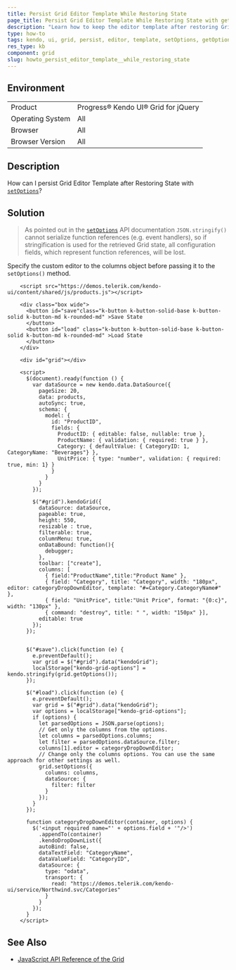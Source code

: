 ```yaml
---
title: Persist Grid Editor Template While Restoring State
page_title: Persist Grid Editor Template While Restoring State with getOptions and setOptions methods - Kendo UI Grid for jQuery
description: "Learn how to keep the editor template after restoring Grid options with getOptions and setOptions methods."
type: how-to
tags: kendo, ui, grid, persist, editor, template, setOptions, getOptions, restore
res_type: kb
component: grid
slug: howto_persist_editor_template__while_restoring_state
---
```


## Environment

<table>
 <tr>
  <td>Product</td>
  <td>Progress® Kendo UI® Grid for jQuery</td> 
 </tr>
 <tr>
  <td>Operating System</td>
  <td>All</td>
 </tr>
 <tr>
  <td>Browser</td>
  <td>All</td>
 </tr>
 <tr>
  <td>Browser Version</td>
  <td>All</td>
 </tr>
</table>

## Description

How can I persist Grid Editor Template after Restoring State with [`setOptions`](/api/javascript/ui/grid/methods/setoptions)?

## Solution

> As pointed out in the [`setOptions`](/api/javascript/ui/grid/methods/setoptions) API documentation `JSON.stringify()` cannot serialize function references (e.g. event handlers), so if stringification is used for the retrieved Grid state, all configuration fields, which represent function references, will be lost.

Specify the custom editor to the columns object before passing it to the `setOptions()` method.


```dojo
    <script src="https://demos.telerik.com/kendo-ui/content/shared/js/products.js"></script>

    <div class="box wide">
      <button id="save"class="k-button k-button-solid-base k-button-solid k-button-md k-rounded-md" >Save State
      </button>
      <button id="load" class="k-button k-button-solid-base k-button-solid k-button-md k-rounded-md" >Load State
      </button>
    </div>

    <div id="grid"></div>

    <script>
      $(document).ready(function () {
        var dataSource = new kendo.data.DataSource({
          pageSize: 20,
          data: products,
          autoSync: true,
          schema: {
            model: {
              id: "ProductID",
              fields: {
                ProductID: { editable: false, nullable: true },
                ProductName: { validation: { required: true } },
                Category: { defaultValue: { CategoryID: 1, CategoryName: "Beverages"} },
                UnitPrice: { type: "number", validation: { required: true, min: 1} }
              }
            }
          }
        });

        $("#grid").kendoGrid({
          dataSource: dataSource,
          pageable: true,
          height: 550,
          resizable : true,
          filterable: true,
          columnMenu: true,
          onDataBound: function(){
            debugger;
          },
          toolbar: ["create"],
          columns: [
            { field:"ProductName",title:"Product Name" },
            { field: "Category", title: "Category", width: "180px", editor: categoryDropDownEditor, template: "#=Category.CategoryName#" },
            { field: "UnitPrice", title:"Unit Price", format: "{0:c}", width: "130px" },
            { command: "destroy", title: " ", width: "150px" }],
          editable: true
        });
      });


      $("#save").click(function (e) {
        e.preventDefault();
        var grid = $("#grid").data("kendoGrid");
        localStorage["kendo-grid-options"] = kendo.stringify(grid.getOptions());
      });

      $("#load").click(function (e) {
        e.preventDefault();
        var grid = $("#grid").data("kendoGrid");
        var options = localStorage["kendo-grid-options"];
        if (options) {
          let parsedOptions = JSON.parse(options);
          // Get only the columns from the options.
          let columns = parsedOptions.columns;
          let filter = parsedOptions.dataSource.filter;
          columns[1].editor = categoryDropDownEditor;
          // Change only the columns options. You can use the same approach for other settings as well.
          grid.setOptions({
            columns: columns,
            dataSource: {
              filter: filter
            }
          });
        }
      });

      function categoryDropDownEditor(container, options) {
        $('<input required name="' + options.field + '"/>')
          .appendTo(container)
          .kendoDropDownList({
          autoBind: false,
          dataTextField: "CategoryName",
          dataValueField: "CategoryID",
          dataSource: {
            type: "odata",
            transport: {
              read: "https://demos.telerik.com/kendo-ui/service/Northwind.svc/Categories"
            }
          }
        });
      }
    </script>
```

## See Also

* [JavaScript API Reference of the Grid](/api/javascript/ui/grid)
